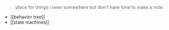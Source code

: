 >place for things i seen somewhere but don't have time to make a note.

- [[behavior tree]]
- [[state machines]]